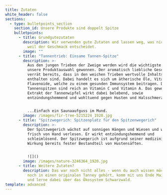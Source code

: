 ```yaml
---
title: Zutaten
white_header: false
sections:
  - type: bulletpoints_section
    section_id: Unsere Produkte sind doppelt Spitze
    bulletpoints:
      - title: Grundgutezutaten
        description: Wir verwenden gute Zutaten und lassen weg, was nicht hineingehört -
          weil der Geschmack entscheidet.
        image: ""
      - title: "Tannentrieb: Einsame Tannen-Spitze"
        description: >-
          Aus den jungen Trieben der Zweige werden wird die wichtigste Zutat für
          unsere Produktauswahl gewonnen. Der aromatisch liebliche Geschmack
          verrät bereits, dass in den weichen Trieben wertvolle Inhaltsstoffe
          enthalten sind. Dabei handelt es sich um ätherische Öle, Vitamine und
          Flavenoide, welche zu einem gesunden Immunsystem beitragen. Die
          Tannenspitzen sind reich an Vitamin C und Vitamin A. Das gewonnene
          Extrakt der Tannenwipfel wirkt dabei belebend, sowie
          entzündungshemmend und wohltuend gegen Husten und Halsschmerzen. 


          ...Einfach ein Saunaaufguss im Mund.
        image: /images/fir-tree-5215224_1920.jpg
      - title: "Spitzwegerich: Spitzenplatz für den Spitzenwegerich"
        description: >-
          Der Spitzwegerich wächst auf sonnigen Hängen und Wiesen und wird
          frisch von Hand verlesen. Er wirkt entzündungshemmend und
          schleimlösend. Der Spitzwegerich ist aufgrund seiner medizinischen
          Wirkung bereits fester Bestandteil von Hustensäften.


          ![]()
        image: /images/nature-3246364_1920.jpg
      - title: Weitere Zutaten?
        description: Das war noch nicht alles - wenn du auch wissen möchtest, was sonst
          noch in einen originalen Tanney gehört, komm mit uns Ende Mai ernten
          und lerne dabei über das Ökosystem Schwarzwald.
template: advanced
---
```

